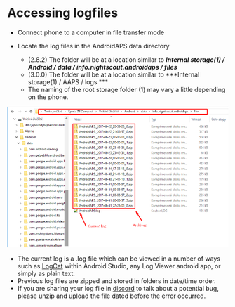 # Accessing logfiles

* Connect phone to a computer in file transfer mode
* Locate the log files in the AndroidAPS data directory 

   * (2.8.2) The folder will be at a location similar to ***Internal storage(1) / Android / data / info.nightscout.androidaps / files***
   * (3.0.0) The folder will be at a location similar to ***Internal storage(1) / AAPS / logs ***
   * The naming of the root storage folder (1) may vary a little depending on the phone.

![logs](../images/aapslog.png)

* The current log is a .log file which can be viewed in a number of ways such as [LogCat](https://developer.android.com/studio/debug/am-logcat.html) within Android Studio, any Log Viewer android app, or simply as plain text. 
* Previous log files are zipped and stored in folders in date/time order.  
* If you are sharing your log file in [discord](https://discord.gg/4fQUWHZ4Mw) to talk about a potential bug, please unzip and upload the file dated before the error occurred.
